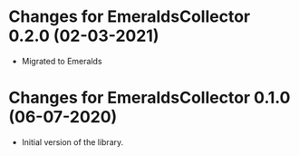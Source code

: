 # Changes for EmeraldsCollector 0.2.0 (02-03-2021)

* Migrated to Emeralds

# Changes for EmeraldsCollector 0.1.0 (06-07-2020)

* Initial version of the library.  
